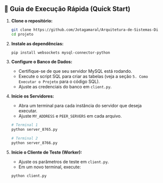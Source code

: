 ## 🚀 Guia de Execução Rápida (Quick Start)

1.  **Clone o repositório:**
    ```bash
    git clone https://github.com/Jotagamaral/Arquitetura-de-Sistemas-Distribuidos-Grupo-1.git
    cd projeto
    ```

2.  **Instale as dependências:**
    ```bash
    pip install websockets mysql-connector-python
    ```

3.  **Configure o Banco de Dados:**
    * Certifique-se de que seu servidor MySQL está rodando.
    * Execute o script SQL para criar as tabelas (veja a seção `5. Como Executar o Projeto` para o código SQL).
    * Ajuste as credenciais do banco em `client.py`.

4.  **Inicie os Servidores:**
    * Abra um terminal para cada instância do servidor que deseja executar.
    * Ajuste `MY_ADDRESS` e `PEER_SERVERS` em cada arquivo.
    ```bash
    # Terminal 1
    python server_8765.py

    # Terminal 2
    python server_8766.py
    ```

5.  **Inicie o Cliente de Teste (Worker):**
    * Ajuste os parâmetros de teste em `client.py`.
    * Em um novo terminal, execute:
    ```bash
    python client.py
    ```
